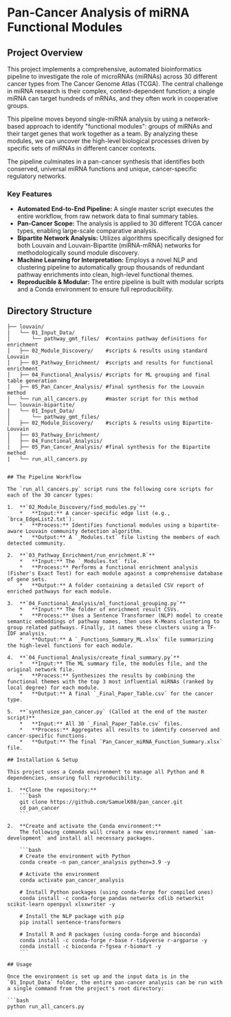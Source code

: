 # Pan-Cancer Analysis of miRNA Functional Modules

## Project Overview

This project implements a comprehensive, automated bioinformatics pipeline to investigate the role of microRNAs (miRNAs) across 30 different cancer types from The Cancer Genome Atlas (TCGA). The central challenge in miRNA research is their complex, context-dependent function; a single miRNA can target hundreds of mRNAs, and they often work in cooperative groups.

This pipeline moves beyond single-miRNA analysis by using a network-based approach to identify "functional modules": groups of miRNAs and their target genes that work together as a team. By analyzing these modules, we can uncover the high-level biological processes driven by specific sets of miRNAs in different cancer contexts.

The pipeline culminates in a pan-cancer synthesis that identifies both conserved, universal miRNA functions and unique, cancer-specific regulatory networks.

### Key Features

*   **Automated End-to-End Pipeline:** A single master script executes the entire workflow, from raw network data to final summary tables.
*   **Pan-Cancer Scope:** The analysis is applied to 30 different TCGA cancer types, enabling large-scale comparative analysis.
*   **Bipartite Network Analysis:** Utilizes algorithms specifically designed for both Louvain and Louvain-Bipartite (miRNA-mRNA) networks for methodologically sound module discovery.
*   **Machine Learning for Interpretation:** Employs a novel NLP and clustering pipeline to automatically group thousands of redundant pathway enrichments into clean, high-level functional themes.
*   **Reproducible & Modular:** The entire pipeline is built with modular scripts and a Conda environment to ensure full reproducibility.

## Directory Structure
```.
├── louvain/
|   └── 01_Input_Data/
│       └── pathway_gmt_files/  #contains pathway definitions for enrichment 
│   ├── 02_Module_Discovery/    #scripts & results using standard Louvain
│   ├── 03_Pathway_Enrichment/  #scripts and results for functional enrichment
│   ├── 04_Functional_Analysis/ #scripts for ML grouping and final table generation
│   ├── 05_Pan_Cancer_Analysis/ #final synthesis for the Louvain method
│   └── run_all_cancers.py      #master script for this method
└── louvain-bipartite/
|   └── 01_Input_Data/
│       └── pathway_gmt_files/    
│   ├── 02_Module_Discovery/    #scripts & results using Bipartite-Louvain
│   ├── 03_Pathway_Enrichment/
│   ├── 04_Functional_Analysis/
|   ├── 05_Pan_Cancer_Analysis/ #final synthesis for the Bipartite method
|   └── run_all_cancers.py      


## The Pipeline Workflow

The `run_all_cancers.py` script runs the following core scripts for each of the 30 cancer types:

1.  **`02_Module_Discovery/find_modules.py`**
    *   **Input:** A cancer-specific edge list (e.g., `brca_EdgeList2.txt`).
    *   **Process:** Identifies functional modules using a bipartite-aware Louvain community detection algorithm.
    *   **Output:** A `_Modules.txt` file listing the members of each detected community.

2.  **`03_Pathway_Enrichment/run_enrichment.R`**
    *   **Input:** The `_Modules.txt` file.
    *   **Process:** Performs a functional enrichment analysis (Fisher's Exact Test) for each module against a comprehensive database of gene sets.
    *   **Output:** A folder containing a detailed CSV report of enriched pathways for each module.

3.  **`04_Functional_Analysis/ml_functional_grouping.py`**
    *   **Input:** The folder of enrichment result CSVs.
    *   **Process:** Uses a Sentence Transformer (NLP) model to create semantic embeddings of pathway names, then uses K-Means clustering to group related pathways. Finally, it names these clusters using a TF-IDF analysis.
    *   **Output:** A `_Functions_Summary_ML.xlsx` file summarizing the high-level functions for each module.

4.  **`04_Functional_Analysis/create_final_summary.py`**
    *   **Input:** The ML summary file, the modules file, and the original network file.
    *   **Process:** Synthesizes the results by combining the functional themes with the top 3 most influential miRNAs (ranked by local degree) for each module.
    *   **Output:** A final `_Final_Paper_Table.csv` for the cancer type.

5.  **`synthesize_pan_cancer.py` (Called at the end of the master script)**
    *   **Input:** All 30 `_Final_Paper_Table.csv` files.
    *   **Process:** Aggregates all results to identify conserved and cancer-specific functions.
    *   **Output:** The final `Pan_Cancer_miRNA_Function_Summary.xlsx` file.

## Installation & Setup

This project uses a Conda environment to manage all Python and R dependencies, ensuring full reproducibility.

1.  **Clone the repository:**
    ```bash
    git clone https://github.com/SamuelK08/pan_cancer.git
    cd pan_cancer
    ```

2.  **Create and activate the Conda environment:**
    The following commands will create a new environment named `sam-development` and install all necessary packages.

    ```bash
    # Create the environment with Python
    conda create -n pan_cancer_analysis python=3.9 -y

    # Activate the environment
    conda activate pan_cancer_analysis

    # Install Python packages (using conda-forge for compiled ones)
    conda install -c conda-forge pandas networkx cdlib networkit scikit-learn openpyxl xlsxwriter -y

    # Install the NLP package with pip
    pip install sentence-transformers

    # Install R and R packages (using conda-forge and bioconda)
    conda install -c conda-forge r-base r-tidyverse r-argparse -y
    conda install -c bioconda r-fgsea r-biomart -y
    ```

## Usage

Once the environment is set up and the input data is in the `01_Input_Data` folder, the entire pan-cancer analysis can be run with a single command from the project's root directory:

```bash
python run_all_cancers.py

